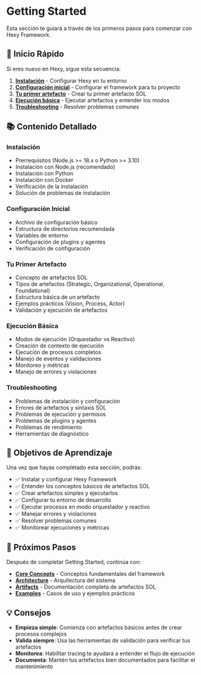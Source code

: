 # Getting Started

Esta sección te guiará a través de los primeros pasos para comenzar con Hexy Framework.

## 🚀 Inicio Rápido

Si eres nuevo en Hexy, sigue esta secuencia:

1. **[Instalación](./installation.md)** - Configurar Hexy en tu entorno
2. **[Configuración inicial](./setup.md)** - Configurar el framework para tu proyecto
3. **[Tu primer artefacto](./first-artifact.md)** - Crear tu primer artefacto SOL
4. **[Ejecución básica](./basic-execution.md)** - Ejecutar artefactos y entender los modos
5. **[Troubleshooting](./troubleshooting.md)** - Resolver problemas comunes

## 📚 Contenido Detallado

### Instalación
- Prerrequisitos (Node.js >= 18.x o Python >= 3.10)
- Instalación con Node.js (recomendado)
- Instalación con Python
- Instalación con Docker
- Verificación de la instalación
- Solución de problemas de instalación

### Configuración Inicial
- Archivo de configuración básico
- Estructura de directorios recomendada
- Variables de entorno
- Configuración de plugins y agentes
- Verificación de configuración

### Tu Primer Artefacto
- Concepto de artefactos SOL
- Tipos de artefactos (Strategic, Organizational, Operational, Foundational)
- Estructura básica de un artefacto
- Ejemplos prácticos (Vision, Process, Actor)
- Validación y ejecución de artefactos

### Ejecución Básica
- Modos de ejecución (Orquestador vs Reactivo)
- Creación de contexto de ejecución
- Ejecución de procesos completos
- Manejo de eventos y validaciones
- Monitoreo y métricas
- Manejo de errores y violaciones

### Troubleshooting
- Problemas de instalación y configuración
- Errores de artefactos y sintaxis SOL
- Problemas de ejecución y permisos
- Problemas de plugins y agentes
- Problemas de rendimiento
- Herramientas de diagnóstico

## 🎯 Objetivos de Aprendizaje

Una vez que hayas completado esta sección, podrás:

- ✅ Instalar y configurar Hexy Framework
- ✅ Entender los conceptos básicos de artefactos SOL
- ✅ Crear artefactos simples y ejecutarlos
- ✅ Configurar tu entorno de desarrollo
- ✅ Ejecutar procesos en modo orquestador y reactivo
- ✅ Manejar errores y violaciones
- ✅ Resolver problemas comunes
- ✅ Monitorear ejecuciones y métricas

## 🧭 Próximos Pasos

Después de completar Getting Started, continúa con:

- **[Core Concepts](../core-concepts/README.md)** - Conceptos fundamentales del framework
- **[Architecture](../architecture/README.md)** - Arquitectura del sistema
- **[Artifacts](../artifacts/README.md)** - Documentación completa de artefactos SOL
- **[Examples](../examples/README.md)** - Casos de uso y ejemplos prácticos

## 💡 Consejos

- **Empieza simple**: Comienza con artefactos básicos antes de crear procesos complejos
- **Valida siempre**: Usa las herramientas de validación para verificar tus artefactos
- **Monitorea**: Habilitar tracing te ayudará a entender el flujo de ejecución
- **Documenta**: Mantén tus artefactos bien documentados para facilitar el mantenimiento 